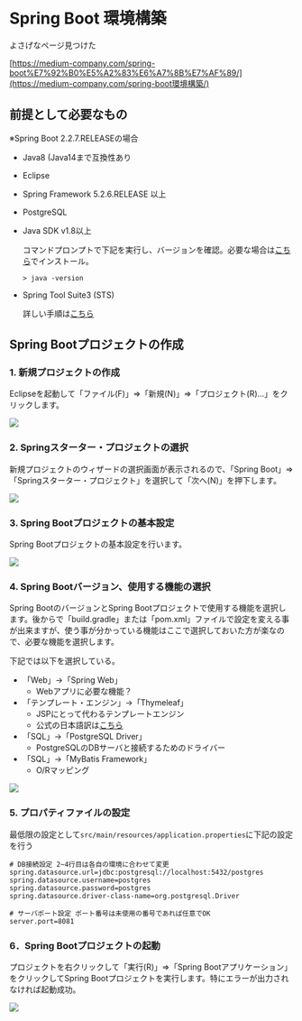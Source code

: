 # Spring Boot 環境構築

よさげなページ見つけた

[https://medium-company.com/spring-boot%E7%92%B0%E5%A2%83%E6%A7%8B%E7%AF%89/](https://medium-company.com/spring-boot環境構築/)



## 前提として必要なもの

※Spring Boot 2.2.7.RELEASEの場合

- Java8 (Java14まで互換性あり
- Eclipse
- Spring Framework 5.2.6.RELEASE 以上
- PostgreSQL



- Java SDK v1.8以上

  コマンドプロンプトで下記を実行し、バージョンを確認。必要な場合は[こちら](https://www.java.com/ja/)でインストール。

  ```
  > java -version
  ```

  

- Spring Tool Suite3 (STS)

  詳しい手順は[こちら]([https://medium-company.com/sts%e3%82%a4%e3%83%b3%e3%82%b9%e3%83%88%e3%83%bc%e3%83%ab%e6%89%8b%e9%a0%86/](https://medium-company.com/stsインストール手順/))

## Spring Bootプロジェクトの作成

### 1. 新規プロジェクトの作成

Eclipseを起動して「ファイル(F)」⇒「新規(N)」⇒「プロジェクト(R)...」をクリックします。

![](Images/spring1.png)

### 2. Springスターター・プロジェクトの選択

新規プロジェクトのウィザードの選択画面が表示されるので、「Spring Boot」⇒「Springスターター・プロジェクト」を選択して「次へ(N)」を押下します。

![](Images/sts9.png)



### 3. Spring Bootプロジェクトの基本設定

Spring Bootプロジェクトの基本設定を行います。

![](./Images/SpringBoot環境構築1.png)



### 4. Spring Bootバージョン、使用する機能の選択

Spring BootのバージョンとSpring Bootプロジェクトで使用する機能を選択します。後からで「build.gradle」または「pom.xml」ファイルで設定を変える事が出来ますが、使う事が分かっている機能はここで選択しておいた方が楽なので、必要な機能を選択します。

下記では以下を選択している。

- 「Web」→「Spring Web」
  - Webアプリに必要な機能？
- 「テンプレート・エンジン」→「Thymeleaf」
  - JSPにとって代わるテンプレートエンジン
  - 公式の日本語訳は[こちら](https://www.thymeleaf.org/doc/tutorials/2.1/usingthymeleaf_ja.html)
- 「SQL」→「PostgreSQL Driver」
  - PostgreSQLのDBサーバと接続するためのドライバー
- 「SQL」→「MyBatis Framework」
  - O/Rマッピング



![](./Images/SpringBoot環境構築2.png)

### 5. プロパティファイルの設定

最低限の設定として`src/main/resources/application.properties`に下記の設定を行う

```properties
# DB接続設定 2~4行目は各自の環境に合わせて変更
spring.datasource.url=jdbc:postgresql://localhost:5432/postgres
spring.datasource.username=postgres
spring.datasource.password=postgres
spring.datasource.driver-class-name=org.postgresql.Driver

# サーバポート設定 ポート番号は未使用の番号であれば任意でOK
server.port=8081
```

### 6．Spring Bootプロジェクトの起動

プロジェクトを右クリックして「実行(R)」⇒「Spring Bootアプリケーション」をクリックしてSpring Bootプロジェクトを実行します。特にエラーが出力されなければ起動成功。

![](./Images/SpringBoot環境構築3.png)